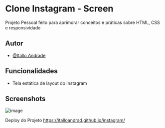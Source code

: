 
# Clone Instagram - Screen
Projeto Pessoal feito para aprimorar conceitos e práticas sobre HTML, CSS e responsividade



## Autor

- [@Itallo Andrade](https://github.com/italloandrad)






## Funcionalidades

- Tela estática de layout do Instagram


## Screenshots
![image](https://user-images.githubusercontent.com/63079674/190216269-bd6687e6-db93-4b3d-9f88-8c34437cbdf1.png)

Deploy do Projeto
https://italloandrad.github.io/instagram/
